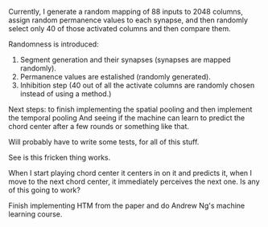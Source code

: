 Currently, I generate a random mapping of 88 inputs to 2048 columns, assign random permanence values to each synapse, and then randomly select only 40 of those activated columns and then compare them. 

Randomness is introduced:
1. Segment generation and their synapses (synapses are mapped randomly).
2. Permanence values are estalished (randomly generated).
3. Inhibition step (40 out of all the activate columns are randomly chosen instead of using a method.)

Next steps: to finish implementing the spatial pooling and then implement the temporal pooling
And seeing if the machine can learn to predict the chord center after a few rounds or something like that. 

Will probably have to write some tests, for all of this stuff. 

See is this fricken thing works.  

When I start playing chord center it centers in on it and predicts it, when I move to the next chord center, it immediately perceives the next one. Is any of this going to work? 

Finish implementing HTM from the paper and do Andrew Ng's machine learning course. 
